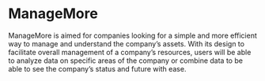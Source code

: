 # ManageMore
ManageMore is aimed for companies looking for a simple and more efficient way to manage and understand the company’s assets. With its design to facilitate overall management of a company’s resources, users will be able to analyze data on specific areas of the company or combine data to be able to see the company’s status and future with ease. 
